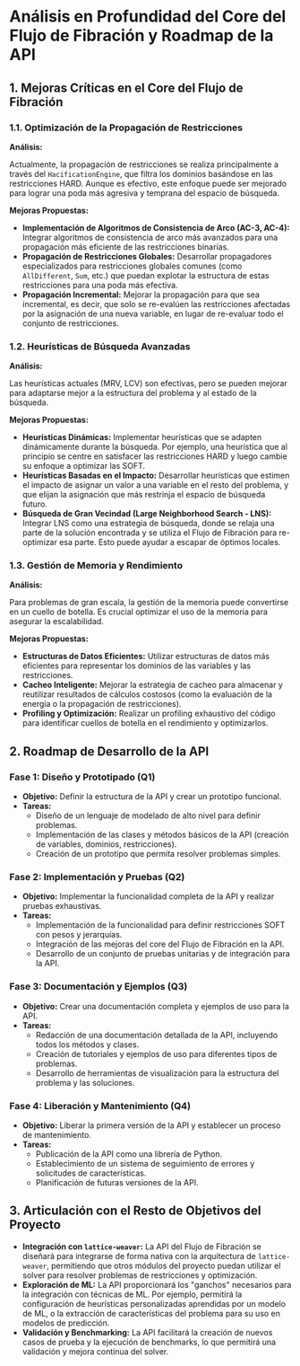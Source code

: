 # Análisis en Profundidad del Core del Flujo de Fibración y Roadmap de la API

## 1. Mejoras Críticas en el Core del Flujo de Fibración

### 1.1. Optimización de la Propagación de Restricciones

**Análisis:**

Actualmente, la propagación de restricciones se realiza principalmente a través del `HacificationEngine`, que filtra los dominios basándose en las restricciones HARD. Aunque es efectivo, este enfoque puede ser mejorado para lograr una poda más agresiva y temprana del espacio de búsqueda.

**Mejoras Propuestas:**

*   **Implementación de Algoritmos de Consistencia de Arco (AC-3, AC-4):** Integrar algoritmos de consistencia de arco más avanzados para una propagación más eficiente de las restricciones binarias.
*   **Propagación de Restricciones Globales:** Desarrollar propagadores especializados para restricciones globales comunes (como `AllDifferent`, `Sum`, etc.) que puedan explotar la estructura de estas restricciones para una poda más efectiva.
*   **Propagación Incremental:** Mejorar la propagación para que sea incremental, es decir, que solo se re-evalúen las restricciones afectadas por la asignación de una nueva variable, en lugar de re-evaluar todo el conjunto de restricciones.

### 1.2. Heurísticas de Búsqueda Avanzadas

**Análisis:**

Las heurísticas actuales (MRV, LCV) son efectivas, pero se pueden mejorar para adaptarse mejor a la estructura del problema y al estado de la búsqueda.

**Mejoras Propuestas:**

*   **Heurísticas Dinámicas:** Implementar heurísticas que se adapten dinámicamente durante la búsqueda. Por ejemplo, una heurística que al principio se centre en satisfacer las restricciones HARD y luego cambie su enfoque a optimizar las SOFT.
*   **Heurísticas Basadas en el Impacto:** Desarrollar heurísticas que estimen el impacto de asignar un valor a una variable en el resto del problema, y que elijan la asignación que más restrinja el espacio de búsqueda futuro.
*   **Búsqueda de Gran Vecindad (Large Neighborhood Search - LNS):** Integrar LNS como una estrategia de búsqueda, donde se relaja una parte de la solución encontrada y se utiliza el Flujo de Fibración para re-optimizar esa parte. Esto puede ayudar a escapar de óptimos locales.

### 1.3. Gestión de Memoria y Rendimiento

**Análisis:**

Para problemas de gran escala, la gestión de la memoria puede convertirse en un cuello de botella. Es crucial optimizar el uso de la memoria para asegurar la escalabilidad.

**Mejoras Propuestas:**

*   **Estructuras de Datos Eficientes:** Utilizar estructuras de datos más eficientes para representar los dominios de las variables y las restricciones.
*   **Cacheo Inteligente:** Mejorar la estrategia de cacheo para almacenar y reutilizar resultados de cálculos costosos (como la evaluación de la energía o la propagación de restricciones).
*   **Profiling y Optimización:** Realizar un profiling exhaustivo del código para identificar cuellos de botella en el rendimiento y optimizarlos.

## 2. Roadmap de Desarrollo de la API

### Fase 1: Diseño y Prototipado (Q1)

*   **Objetivo:** Definir la estructura de la API y crear un prototipo funcional.
*   **Tareas:**
    *   Diseño de un lenguaje de modelado de alto nivel para definir problemas.
    *   Implementación de las clases y métodos básicos de la API (creación de variables, dominios, restricciones).
    *   Creación de un prototipo que permita resolver problemas simples.

### Fase 2: Implementación y Pruebas (Q2)

*   **Objetivo:** Implementar la funcionalidad completa de la API y realizar pruebas exhaustivas.
*   **Tareas:**
    *   Implementación de la funcionalidad para definir restricciones SOFT con pesos y jerarquías.
    *   Integración de las mejoras del core del Flujo de Fibración en la API.
    *   Desarrollo de un conjunto de pruebas unitarias y de integración para la API.

### Fase 3: Documentación y Ejemplos (Q3)

*   **Objetivo:** Crear una documentación completa y ejemplos de uso para la API.
*   **Tareas:**
    *   Redacción de una documentación detallada de la API, incluyendo todos los métodos y clases.
    *   Creación de tutoriales y ejemplos de uso para diferentes tipos de problemas.
    *   Desarrollo de herramientas de visualización para la estructura del problema y las soluciones.

### Fase 4: Liberación y Mantenimiento (Q4)

*   **Objetivo:** Liberar la primera versión de la API y establecer un proceso de mantenimiento.
*   **Tareas:**
    *   Publicación de la API como una librería de Python.
    *   Establecimiento de un sistema de seguimiento de errores y solicitudes de características.
    *   Planificación de futuras versiones de la API.

## 3. Articulación con el Resto de Objetivos del Proyecto

*   **Integración con `lattice-weaver`:** La API del Flujo de Fibración se diseñará para integrarse de forma nativa con la arquitectura de `lattice-weaver`, permitiendo que otros módulos del proyecto puedan utilizar el solver para resolver problemas de restricciones y optimización.
*   **Exploración de ML:** La API proporcionará los "ganchos" necesarios para la integración con técnicas de ML. Por ejemplo, permitirá la configuración de heurísticas personalizadas aprendidas por un modelo de ML, o la extracción de características del problema para su uso en modelos de predicción.
*   **Validación y Benchmarking:** La API facilitará la creación de nuevos casos de prueba y la ejecución de benchmarks, lo que permitirá una validación y mejora continua del solver.

